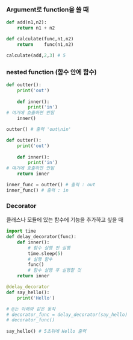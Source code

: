 
### Argument로 function을 쓸 때

```python
def add(n1,n2):
    return n1 + n2

def calculate(func,n1,n2)
    return    func(n1,n2)

calculate(add,2,3) # 5
```

### nested function (함수 안에 함수)

```python
def outter():
    print('out')
    
    def inner():
        print('in')
# 여기에 호출하면 안됨
    inner()

outter() # 출력 'out\nin'
```

```python
def outter():
    print('out')
    
    def inner():
        print('in')
# 여기에 호출하면 안됨
    return inner

inner_func = outter() # 출력 : out
inner_func() # 출력 : in
```

### Decorator

클래스나 모듈에 있는 함수에 기능을 추가하고 싶을 때

```python
import time
def delay_decorator(func):
    def inner():
        # 함수 실행 전 실행
        time.sleep(5)
        # 실행 함수
        func()
        # 함수 실행 후 실행할 것 
    return inner

@delay_decorator
def say_hello():
    print('Hello')

# @는 아래와 같은 동작
# decorator_func = delay_decorator(say_hello)
# decorator_func()
     
say_hello() # 5초뒤에 Hello 출력
```